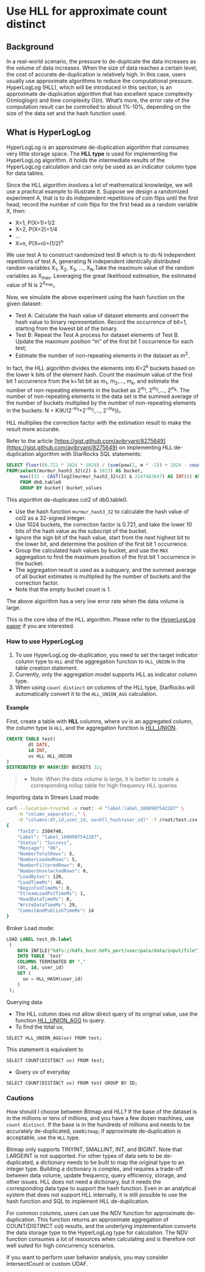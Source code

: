 # Use HLL for approximate count distinct

## Background

In a real-world scenario, the pressure to de-duplicate the data increases as the volume of data increases. When the size of data reaches a certain level, the cost of accurate de-duplication is relatively high. In this case, users usually use approximate algorithms to reduce the computational pressure. HyperLogLog (HLL), which will be introduced in this section, is an approximate de-duplication algorithm that has excellent space complexity O(mloglogn) and time complexity O(n). What’s more, the error rate of the computation result can be controlled to about 1%-10%, depending on the size of the data set and the hash function used.

## What is HyperLogLog

HyperLogLog is an approximate de-duplication algorithm that consumes very little storage space. The **HLL type** is used for implementing the HyperLogLog algorithm. It holds the intermediate results of the HyperLogLog calculation and can only be used as an indicator column type for data tables.

Since the HLL algorithm involves a lot of mathematical knowledge, we will use a practical example to illustrate it. Suppose we design a randomized experiment A, that is to do independent repetitions of coin flips until the first head; record the number of coin flips for the first head as a random variable X, then:

* X=1, P(X=1)=1/2
* X=2, P(X=2)=1/4
* ...
* X=n, P(X=n)=(1/2)<sup>n</sup>

We use test A to construct randomized test B which is to do N independent repetitions of test A, generating N independent identically distributed random variables X<sub>1</sub>, X<sub>2</sub>, X<sub>3</sub>, ..., X<sub>N</sub>.Take the maximum value of the random variables as X<sub>max</sub>. Leveraging the  great likelihood estimation, the estimated value of N is 2<sup>X<sub>max</sub></sup>。
<br/>

Now, we simulate the above experiment using the hash function on the given dataset:

* Test A: Calculate the hash value of dataset elements and convert the hash value to binary representation. Record the occurrence of bit=1, starting from the lowest bit of the binary.
* Test B: Repeat the Test A process for dataset elements of Test B. Update the maximum position “m” of the first bit 1 occurrence for each test;
* Estimate the number of non-repeating elements in the dataset as m<sup>2</sup>.

In fact, the HLL algorithm divides the elements into K=2<sup>k</sup> buckets based on the lower k bits of the element hash. Count the maximum value of the first bit 1 occurrence from the k+1st bit as m<sub>1</sub>, m<sub>2</sub>,..., m<sub>k</sub>, and estimate the number of non-repeating elements in the bucket as 2<sup>m<sub>1</sub></sup>, 2<sup>m<sub>2</sub></sup>,..., 2<sup>m<sub>k</sub></sup>. The number of non-repeating elements in the data set is the summed average of the number of buckets multiplied by the number of non-repeating elements in the buckets: N = K(K/(2<sup>\-m<sub>1</sub></sup>+2<sup>\-m<sub>2</sub></sup>,..., 2<sup>\-m<sub>K</sub></sup>))。
<br/>

HLL multiplies the correction factor with the estimation result to make the result more accurate.

Refer to the article [https://gist.github.com/avibryant/8275649](https://gist.github.com/avibryant/8275649) on implementing HLL de-duplication algorithm with StarRocks SQL statements:

~~~sql
SELECT floor((0.721 * 1024 * 1024) / (sum(pow(2, m * -1)) + 1024 - count(*))) AS estimate
FROM(select(murmur_hash3_32(c2) & 1023) AS bucket,
     max((31 - CAST(log2(murmur_hash3_32(c2) & 2147483647) AS INT))) AS m
     FROM db0.table0
     GROUP BY bucket) bucket_values
~~~

This algorithm de-duplicates col2 of db0.table0.

* Use the hash function `murmur_hash3_32` to calculate the hash value of col2 as a 32-signed integer.
* Use 1024 buckets, the correction factor is 0.721, and take the lower 10 bits of the hash value as the subscript of the bucket.
* Ignore the sign bit of the hash value, start from the next highest bit to the lower bit, and determine the position of the first bit 1 occurrence.
* Group the calculated hash values by bucket, and use the `MAX` aggregation to find the maximum position of the first bit 1 occurrence in the bucket.
* The aggregation result is used as a subquery, and the summed average of all bucket estimates is multiplied by the number of buckets and the correction factor.
* Note that the empty bucket count is 1.

The above algorithm has a very low error rate when the data volume is large.

This is the core idea of the HLL algorithm. Please refer to the [HyperLogLog paper](http://algo.inria.fr/flajolet/Publications/FlFuGaMe07.pdf) if you are interested.

### How to use HyperLogLog

1. To use HyperLogLog de-duplication, you need to set the target indicator column type to `HLL` and the aggregation function to `HLL_UNION` in the table creation statement.
2. Currently, only the aggregation model supports HLL as indicator column type.
3. When using `count distinct` on columns of the HLL type, StarRocks will automatically convert it to the `HLL_UNION_AGG` calculation.

#### Example

First, create a table with **HLL** columns, where uv is an aggregated column, the column type is `HLL`, and the aggregation function is [HLL_UNION](../sql-reference/sql-functions/aggregate-functions/hll_union.md).

~~~sql
CREATE TABLE test(
        dt DATE,
        id INT,
        uv HLL HLL_UNION
)
DISTRIBUTED BY HASH(ID) BUCKETS 32;
~~~

> * Note: When the data volume is large, it is better to create a corresponding rollup table for high frequency HLL queries

Importing data in Stream Load mode:

~~~bash
curl --location-trusted -u root: -H "label:label_1600997542287" \
    -H "column_separator:," \
    -H "columns:dt,id,user_id, uv=hll_hash(user_id)" -T /root/test.csv http://starrocks_be0:8040/api/db0/test/_stream_load
{
    "TxnId": 2504748,
    "Label": "label_1600997542287",
    "Status": "Success",
    "Message": "OK",
    "NumberTotalRows": 5,
    "NumberLoadedRows": 5,
    "NumberFilteredRows": 0,
    "NumberUnselectedRows": 0,
    "LoadBytes": 120,
    "LoadTimeMs": 46,
    "BeginTxnTimeMs": 0,
    "StreamLoadPutTimeMs": 1,
    "ReadDataTimeMs": 0,
    "WriteDataTimeMs": 29,
    "CommitAndPublishTimeMs": 14
}
~~~

Broker Load mode:

~~~sql
LOAD LABEL test_db.label
 (
    DATA INFILE("hdfs://hdfs_host:hdfs_port/user/palo/data/input/file")
    INTO TABLE `test`
    COLUMNS TERMINATED BY ","
    (dt, id, user_id)
    SET (
      uv = HLL_HASH(user_id)
    )
 );
~~~

Querying data

* The HLL column does not allow direct query of its original value, use the function [HLL_UNION_AGG](../sql-reference/sql-functions/aggregate-functions/hll_union_agg.md) to query.
* To find the total uv,

`SELECT HLL_UNION_AGG(uv) FROM test;`

This statement is equivalent to

`SELECT COUNT(DISTINCT uv) FROM test;`

* Query uv of everyday

`SELECT COUNT(DISTINCT uv) FROM test GROUP BY ID;`

### Cautions

How should I choose between Bitmap and HLL? If the base of the dataset is in the millions or tens of millions, and you have a few dozen machines, use `count distinct`. If the base is in the hundreds of millions and needs to be accurately de-duplicated, use`Bitmap`; if approximate de-duplication is acceptable, use the `HLL` type.

Bitmap only supports TINYINT, SMALLINT, INT, and BIGINT. Note that LARGEINT is not supported. For other types of data sets to be de-duplicated, a dictionary needs to be built to map the original type to an integer type.  Building a dictionary  is complex, and requires a trade-off between data volume, update frequency, query efficiency, storage, and other issues. HLL does not need a dictionary, but it needs the corresponding data type to support the hash function. Even in an analytical system that does not support HLL internally, it is still possible to use the hash function and SQL to implement HLL de-duplication.

For common columns, users can use the NDV function for approximate de-duplication. This function returns an approximate aggregation of COUNT(DISTINCT col) results, and the underlying implementation converts the data storage type to the HyperLogLog type for calculation. The NDV function consumes a lot of resources  when calculating and is therefore  not well suited for high concurrency scenarios.

If you want to perform user behavior analysis, you may consider IntersectCount or custom UDAF.
